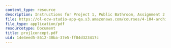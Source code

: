 ```yaml
---
content_type: resource
description: Instructions for Project 1, Public Bathroom, Assignment 2.
file: https://ol-ocw-studio-app-qa.s3.amazonaws.com/courses/4-104-architectural-design-intentions-spring-2004/14e4eed5861230ba37e5ff84d323417c_proj1concept.pdf
file_type: application/pdf
resourcetype: Document
title: proj1concept.pdf
uid: 14e4eed5-8612-30ba-37e5-ff84d323417c
---
```

